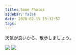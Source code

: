 ```yaml
---
title: Some Photos
sidebar: false
date: 2020-02-15 15:32:57
tags:
---
```


天気が良いから、散歩しましょう。

<!--more-->

<img style="background:none; border:none; box-shadow:none;" src="IMG_0584.jpeg"/>

<img style="background:none; border:none; box-shadow:none;" src="IMG_0669.jpeg"/>